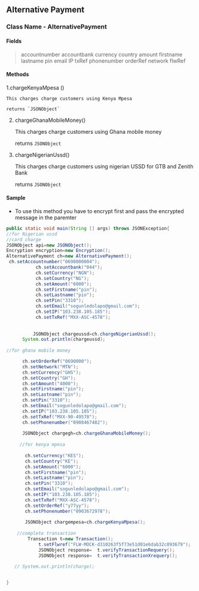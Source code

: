 ## Alternative Payment

### Class Name - AlternativePayment


#### Fields
>accountnumber
>accountbank
>currency
>country
>amount
>firstname
>lastname
>pin
>email
>IP
>txRef
>phonenumber
>orderRef
>network
>flwRef

#### Methods
1.chargeKenyaMpesa ()

    This charges charge customers using Kenya Mpesa

    returns `JSONObject`

2. chargeGhanaMobileMoney()

    This charges charge customers using Ghana mobile money
    
    returns `JSONObject`

3. chargeNigerianUssd()

    This charges charge customers using nigerian USSD for GTB and Zenith Bank

    returns `JSONObject`


#### Sample

- To use this method you have to encrypt first and pass the encrypted message in the paremter

```java
public static void main(String [] args) throws JSONException{
//for Nigerian ussd
//card charge
JSONObject api=new JSONObject();
Encryption encryption=new Encryption();
AlternativePayment ch=new AlternativePayment();
 ch.setAccountnumber("0690000004");
           ch.setAccountbank("044");
           ch.setCurrency("NGN");
           ch.setCountry("NG");
           ch.setAmount("6000");
           ch.setFirstname("pin");
           ch.setLastname("pin");
           ch.setPin("3310");
           ch.setEmail("sogunledolapo@gmail.com");
           ch.setIP("103.238.105.185");
           ch.setTxRef("MXX-ASC-4578");      
        
        
          JSONObject chargeussd=ch.chargeNigerianUssd();
	  System.out.println(chargeussd);
	  
//for ghana mobile money

      ch.setOrderRef("0690000");
      ch.setNetwork("MTN");
      ch.setCurrency("GHS");
      ch.setCountry("GH");
      ch.setAmount("4000");
      ch.setFirstname("pin");
      ch.setLastname("pin");
      ch.setPin("3310");
      ch.setEmail("sogunledolapo@gmail.com");
      ch.setIP("103.238.105.185");
      ch.setTxRef("MXX-90-49578");
      ch.setPhonenumber("0908467482");
     
      JSONObject chargegh=ch.chargeGhanaMobileMoney();
     
     //for kenya mpesa
  
       ch.setCurrency("KES");
       ch.setCountry("KE");
       ch.setAmount("6000");
       ch.setFirstname("pin");
       ch.setLastname("pin");
       ch.setPin("3310");
       ch.setEmail("sogunledolapo@gmail.com");
       ch.setIP("103.238.105.185");
       ch.setTxRef("MXX-ASC-4578");
       ch.setOrderRef("y77yy");
       ch.setPhonenumber("0903672978");
       
       JSONObject chargempesa=ch.chargeKenyaMpesa();
	
	//complete transaction
	    Transaction t=new Transaction();
            t.setFlwref("FLW-MOCK-d310263f5f73e51d01e6dab32c893679");
            JSONObject response=  t.verifyTransactionRequery();
            JSONObject response=  t.verifyTransactionXrequery();
       
   // System.out.println(charge);


}
```